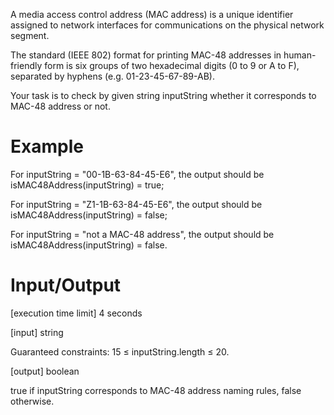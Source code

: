 A media access control address (MAC address) is a unique identifier assigned to network interfaces for communications on the physical network segment.

The standard (IEEE 802) format for printing MAC-48 addresses in human-friendly form is six groups of two hexadecimal digits (0 to 9 or A to F), separated by hyphens (e.g. 01-23-45-67-89-AB).

Your task is to check by given string inputString whether it corresponds to MAC-48 address or not.

# Example

For inputString = "00-1B-63-84-45-E6", the output should be
isMAC48Address(inputString) = true;

For inputString = "Z1-1B-63-84-45-E6", the output should be
isMAC48Address(inputString) = false;

For inputString = "not a MAC-48 address", the output should be
isMAC48Address(inputString) = false.

# Input/Output

[execution time limit] 4 seconds

[input] string 

Guaranteed constraints:
15 ≤ inputString.length ≤ 20.

[output] boolean

true if inputString corresponds to MAC-48 address naming rules, false otherwise.